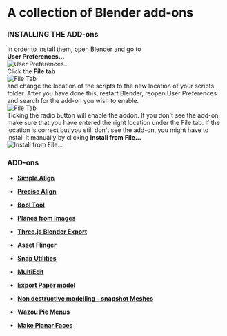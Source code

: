 # A collection of Blender add-ons

### INSTALLING THE ADD-ons
In order to install them, open Blender and go to  
**User Preferences...**   
![User Preferences...](https://raw.githubusercontent.com/manorius/blender_addons_collection/master/files/1.png)  
Click the **File tab**   
![File Tab](https://raw.githubusercontent.com/manorius/blender_addons_collection/master/files/2.png)  
and change the location of the scripts to the new location of your scripts folder.
After you have done this, restart Blender, reopen User Preferences and search for the add-on you wish to enable.  
![File Tab](https://raw.githubusercontent.com/manorius/blender_addons_collection/master/files/3.png)  
Ticking the radio button will enable the addon.
If you don't see the add-on, make sure that you have entered the right location under the File tab. If the location is correct but you still don't see the add-on, you might have to install it manually by clicking **Install from File...**   
![Install from File...](https://raw.githubusercontent.com/manorius/blender_addons_collection/master/files/4.png)

### ADD-ons
* **[Simple Align](https://wiki.blender.org/index.php/Extensions:2.6/Py/Scripts/3D_interaction/Align_Tools)**

* **[Precise Align](https://wiki.blender.org/index.php/Extensions:2.6/Py/Scripts/3D_interaction/Precise_Align)**  

* **[Bool Tool](https://wiki.blender.org/index.php/Extensions:2.6/Py/Scripts/Object/BoolTool)**

* **[Planes from images](https://wiki.blender.org/index.php/Extensions:2.6/Py/Scripts/Add_Mesh/Planes_from_Images)**

* **[Three.js Blender Export](https://github.com/mrdoob/three.js/tree/master/utils/exporters/blender)**

* **[Asset Flinger](https://github.com/BlenderAid/Asset-Flinger)**

* **[Snap Utilities](https://github.com/Mano-Wii/Addon-Snap-Utilities-Line)**

* **[MultiEdit](https://github.com/antoni4040/MultiEdit-Addon)**

* **[Export Paper model](https://github.com/addam/Export-Paper-Model-from-Blender)**

* **[Non destructive modelling - snapshot Meshes](http://blenderartists.org/forum/showthread.php?364507-Addon-Non-destructive-modelling-snapshot-Meshes)**

* **[Wazou Pie Menus](https://github.com/pitiwazou/Scripts-Blender/blob/Older-Scripts/Wazou_Pie_Menus)**

* **[Make Planar Faces](http://wahooney.net/new-addon-make-faces-planar/)**
